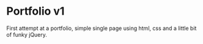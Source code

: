# Portfolio v1

First attempt at a portfolio, simple single page using html, css and a little bit of funky jQuery.
